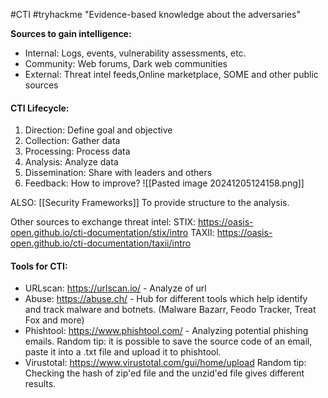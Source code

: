 #CTI #tryhackme 
"Evidence-based knowledge about the adversaries"


**Sources to gain intelligence:**
- Internal: Logs, events, vulnerability assessments, etc.
- Community: Web forums, Dark web communities 
- External: Threat intel feeds,Online marketplace, SOME and other public sources


#### CTI Lifecycle:
1. Direction: Define goal and objective 
2. Collection: Gather data 
3. Processing: Process data 
4. Analysis: Analyze data 
5. Dissemination: Share with leaders and others 
7. Feedback: How to improve? 
![[Pasted image 20241205124158.png]]


ALSO: [[Security Frameworks]] To provide structure to the analysis.

Other sources to exchange threat intel:
STIX: https://oasis-open.github.io/cti-documentation/stix/intro
TAXII: https://oasis-open.github.io/cti-documentation/taxii/intro


#### Tools for CTI:
- URLscan: https://urlscan.io/ - Analyze of url 
- Abuse: https://abuse.ch/ - Hub for different tools which help identify and track malware and botnets. (Malware Bazarr, Feodo Tracker, Treat Fox and more)
- Phishtool: https://www.phishtool.com/ - Analyzing potential phishing emails. 
Random tip: it is possible to save the source code of an email, paste it into a .txt file and upload it to phishtool.
- Virustotal: https://www.virustotal.com/gui/home/upload
Random tip: Checking the hash of zip'ed file and the unzid'ed file gives different results. 



